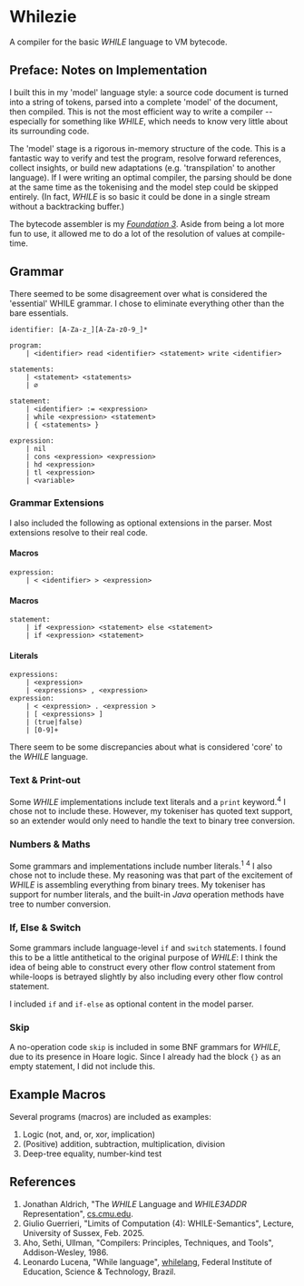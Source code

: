Whilezie
=====

A compiler for the basic <em>WHILE</em> language to VM bytecode.

## Preface: Notes on Implementation

I built this in my 'model' language style:
a source code document is turned into a string of tokens, parsed into a complete 'model' of the document, then compiled.
This is not the most efficient way to write a compiler -- especially for something like <em>WHILE</em>,
which needs to know very little about its surrounding code.

The 'model' stage is a rigorous in-memory structure of the code.
This is a fantastic way to verify and test the program, resolve forward references, collect insights,
or build new adaptations (e.g. 'transpilation' to another language).
If I were writing an optimal compiler, the parsing should be done at the same time as the tokenising
and the model step could be skipped entirely.
(In fact, <em>WHILE</em> is so basic it could be done in a single stream without a backtracking buffer.)

The bytecode assembler is my [_Foundation 3_](https://github.com/Moderocky/Foundation).
Aside from being a lot more fun to use, it allowed me to do a lot of the resolution of values at compile-time.


## Grammar

There seemed to be some disagreement over what is considered the 'essential' WHILE grammar.
I chose to eliminate everything other than the bare essentials.

```antlr
identifier: [A-Za-z_][A-Za-z0-9_]*

program:
    | <identifier> read <identifier> <statement> write <identifier>

statements:
    | <statement> <statements>
    | ∅
 
statement:
    | <identifier> := <expression>
    | while <expression> <statement>
    | { <statements> }

expression:
    | nil
    | cons <expression> <expression>
    | hd <expression>
    | tl <expression>
    | <variable>
```

### Grammar Extensions
I also included the following as optional extensions in the parser.
Most extensions resolve to their real code.

#### Macros
```antlr
expression:
    | < <identifier> > <expression>
```

#### Macros
```antlr
statement:
    | if <expression> <statement> else <statement>
    | if <expression> <statement>
```

#### Literals
```antlr
expressions:
    | <expression>
    | <expressions> , <expression>
expression:
    | < <expression> . <expression >
    | [ <expressions> ]
    | (true|false)
    | [0-9]+
```

There seem to be some discrepancies about what is considered 'core' to the <em>WHILE</em> language.

### Text & Print-out

Some <em>WHILE</em> implementations include text literals and a `print` keyword.<sup>4</sup>
I chose not to include these.
However, my tokeniser has quoted text support, so an extender would only need to handle the text to binary tree
conversion.

### Numbers & Maths

Some grammars and implementations include number literals.<sup>1</sup> <sup>4</sup>
I also chose not to include these.
My reasoning was that part of the excitement of <em>WHILE</em> is assembling everything from binary trees.
My tokeniser has support for number literals, and the built-in _Java_ operation methods have tree to number conversion.

### If, Else & Switch

Some grammars include language-level `if` and `switch` statements.
I found this to be a little antithetical to the original purpose of <em>WHILE</em>:
I think the idea of being able to construct every other flow control statement from while-loops is betrayed slightly by
also including every other flow control statement.

I included `if` and `if-else` as optional content in the model parser.

### Skip

A no-operation code `skip` is included in some BNF grammars for <em>WHILE</em>, due to its presence in Hoare logic.
Since I already had the block `{}` as an empty statement, I did not include this.

## Example Macros

Several programs (macros) are included as examples:

1. Logic (not, and, or, xor, implication)
2. (Positive) addition, subtraction, multiplication, division
3. Deep-tree equality, number-kind test

## References

1. Jonathan Aldrich, "The <em>WHILE</em> Language and <em>WHILE3ADDR</em>
   Representation", [cs.cmu.edu](https://www.cs.cmu.edu/~aldrich/courses/15-819O-13sp/resources/while-language.pdf).
2. Giulio Guerrieri, "Limits of Computation (4): WHILE-Semantics", Lecture, University of Sussex, Feb. 2025.
3. Aho, Sethi, Ullman, "Compilers: Principles, Techniques, and Tools", Addison-Wesley, 1986.
4. Leonardo Lucena, "While language", [whilelang](https://lrlucena.github.io/whilelang/#grammar), Federal Institute of
   Education, Science & Technology, Brazil.